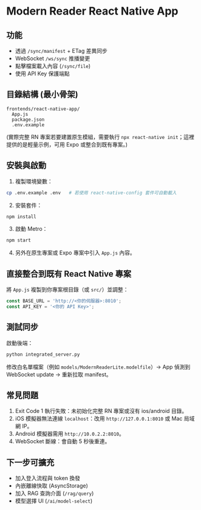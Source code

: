 # Modern Reader React Native App

## 功能

- 透過 `/sync/manifest` + ETag 差異同步
- WebSocket `/ws/sync` 推播變更
- 點擊檔案載入內容 (`/sync/file`)
- 使用 API Key 保護端點

## 目錄結構 (最小骨架)

```text
frontends/react-native-app/
  App.js
  package.json
  .env.example
```

(實際完整 RN 專案若要建置原生模組，需要執行 `npx react-native init`；這裡提供的是輕量示例，可用 Expo 或整合到既有專案。)

## 安裝與啟動

1. 複製環境變數：

  ```bash
  cp .env.example .env   # 若使用 react-native-config 套件可自動載入
  ```

2. 安裝套件：

  ```bash
  npm install
  ```

3. 啟動 Metro：

  ```bash
  npm start
  ```

4. 另外在原生專案或 Expo 專案中引入 `App.js` 內容。

## 直接整合到既有 React Native 專案

將 `App.js` 複製到你專案根目錄（或 `src/`）並調整：

```js
const BASE_URL = 'http://<你的伺服器>:8010';
const API_KEY = '<你的 API Key>';
```

## 測試同步

啟動後端：

```bash
python integrated_server.py
```

修改白名單檔案（例如 `models/ModernReaderLite.modelfile`）→ App 偵測到 WebSocket update → 重新拉取 manifest。

## 常見問題

1. Exit Code 1 執行失敗：未初始化完整 RN 專案或沒有 ios/android 目錄。
2. iOS 模擬器無法連線 `localhost`：改用 `http://127.0.0.1:8010` 或 Mac 局域網 IP。
3. Android 模擬器需用 `http://10.0.2.2:8010`。
4. WebSocket 斷線：會自動 5 秒後重連。

## 下一步可擴充

- 加入登入流程與 token 換發
- 內嵌離線快取 (AsyncStorage)
- 加入 RAG 查詢介面 (`/rag/query`)
- 模型選擇 UI (`/ai/model-select`)
